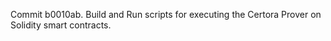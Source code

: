 Commit b0010ab.                    Build and Run scripts for executing the Certora Prover on Solidity smart contracts.